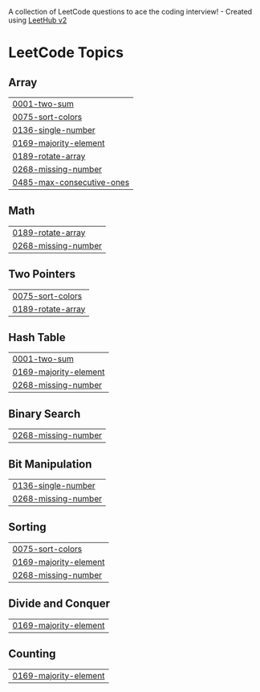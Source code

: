 A collection of LeetCode questions to ace the coding interview! - Created using [LeetHub v2](https://github.com/arunbhardwaj/LeetHub-2.0)
<!---LeetCode Topics Start-->
# LeetCode Topics
## Array
|  |
| ------- |
| [0001-two-sum](https://github.com/Sujeet1409/Leetcode-problem-/tree/master/0001-two-sum) |
| [0075-sort-colors](https://github.com/Sujeet1409/Leetcode-problem-/tree/master/0075-sort-colors) |
| [0136-single-number](https://github.com/Sujeet1409/Leetcode-problem-/tree/master/0136-single-number) |
| [0169-majority-element](https://github.com/Sujeet1409/Leetcode-problem-/tree/master/0169-majority-element) |
| [0189-rotate-array](https://github.com/Sujeet1409/Leetcode-problem-/tree/master/0189-rotate-array) |
| [0268-missing-number](https://github.com/Sujeet1409/Leetcode-problem-/tree/master/0268-missing-number) |
| [0485-max-consecutive-ones](https://github.com/Sujeet1409/Leetcode-problem-/tree/master/0485-max-consecutive-ones) |
## Math
|  |
| ------- |
| [0189-rotate-array](https://github.com/Sujeet1409/Leetcode-problem-/tree/master/0189-rotate-array) |
| [0268-missing-number](https://github.com/Sujeet1409/Leetcode-problem-/tree/master/0268-missing-number) |
## Two Pointers
|  |
| ------- |
| [0075-sort-colors](https://github.com/Sujeet1409/Leetcode-problem-/tree/master/0075-sort-colors) |
| [0189-rotate-array](https://github.com/Sujeet1409/Leetcode-problem-/tree/master/0189-rotate-array) |
## Hash Table
|  |
| ------- |
| [0001-two-sum](https://github.com/Sujeet1409/Leetcode-problem-/tree/master/0001-two-sum) |
| [0169-majority-element](https://github.com/Sujeet1409/Leetcode-problem-/tree/master/0169-majority-element) |
| [0268-missing-number](https://github.com/Sujeet1409/Leetcode-problem-/tree/master/0268-missing-number) |
## Binary Search
|  |
| ------- |
| [0268-missing-number](https://github.com/Sujeet1409/Leetcode-problem-/tree/master/0268-missing-number) |
## Bit Manipulation
|  |
| ------- |
| [0136-single-number](https://github.com/Sujeet1409/Leetcode-problem-/tree/master/0136-single-number) |
| [0268-missing-number](https://github.com/Sujeet1409/Leetcode-problem-/tree/master/0268-missing-number) |
## Sorting
|  |
| ------- |
| [0075-sort-colors](https://github.com/Sujeet1409/Leetcode-problem-/tree/master/0075-sort-colors) |
| [0169-majority-element](https://github.com/Sujeet1409/Leetcode-problem-/tree/master/0169-majority-element) |
| [0268-missing-number](https://github.com/Sujeet1409/Leetcode-problem-/tree/master/0268-missing-number) |
## Divide and Conquer
|  |
| ------- |
| [0169-majority-element](https://github.com/Sujeet1409/Leetcode-problem-/tree/master/0169-majority-element) |
## Counting
|  |
| ------- |
| [0169-majority-element](https://github.com/Sujeet1409/Leetcode-problem-/tree/master/0169-majority-element) |
<!---LeetCode Topics End-->